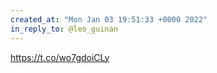 ```yaml
---
created_at: "Mon Jan 03 19:51:33 +0000 2022"
in_reply_to: @leo_guinan
---
```


https://t.co/wo7gdoiCLy
